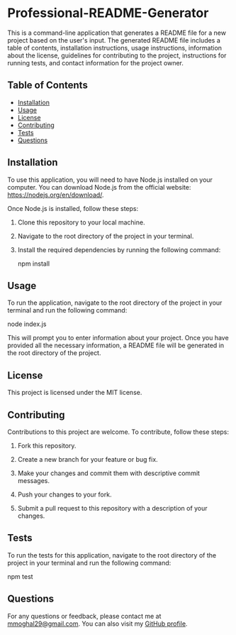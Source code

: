 # Professional-README-Generator
  
  This is a command-line application that generates a README file for a new project based on the user's input. The generated README file includes a table of contents, installation instructions, usage instructions, information about the license, guidelines for contributing to the project, instructions for running tests, and contact information for the project owner.
  
  ## Table of Contents
  
  - [Installation](#installation)
  - [Usage](#usage)
  - [License](#license)
  - [Contributing](#contributing)
  - [Tests](#tests)
  - [Questions](#questions)
  
  ## Installation
  
  To use this application, you will need to have Node.js installed on your computer. You can download Node.js from the official website: https://nodejs.org/en/download/.

  Once Node.js is installed, follow these steps:

1.  Clone this repository to your local machine.

2.  Navigate to the root directory of the project in your terminal.

3.  Install the required dependencies by running the following command:

    npm install

  
  ## Usage
  
To run the application, navigate to the root directory of the project in your terminal and run the following command:

  node index.js

This will prompt you to enter information about your project. Once you have provided all the necessary information, a README file will be generated in the root directory of the project.
  
  ## License
  
  This project is licensed under the MIT license.
  
  ## Contributing
  
  Contributions to this project are welcome. To contribute, follow these steps:

1.  Fork this repository.

2.  Create a new branch for your feature or bug fix.

3.  Make your changes and commit them with descriptive commit messages.

4.  Push your changes to your fork.

5.  Submit a pull request to this repository with a description of your changes.

  
  ## Tests

  To run the tests for this application, navigate to the root directory of the project in your terminal and run the following command:
  
  npm test
  
  ## Questions
  
  For any questions or feedback, please contact me at mmoghal29@gmail.com. You can also visit my [GitHub profile](https://github.com/mmoghal).